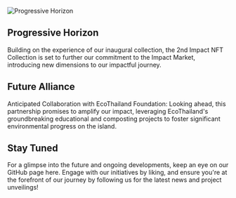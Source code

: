 ![Progressive Horizon](https://d16c97c2np8a2o.cloudfront.net/ipfs/bafkreic2cakiy3ldkdks37dvktuolomhoacfd347zvp3mfmiecbc53qqjy)

## Progressive Horizon
Building on the experience of our inaugural collection, the 2nd Impact NFT Collection is set to further our commitment to the Impact Market, introducing new dimensions to our impactful journey.

## Future Alliance
Anticipated Collaboration with EcoThailand Foundation: Looking ahead, this partnership promises to amplify our impact, leveraging EcoThailand's groundbreaking educational and composting projects to foster significant environmental progress on the island.

## Stay Tuned
For a glimpse into the future and ongoing developments, keep an eye on our GitHub page here. Engage with our initiatives by liking, and ensure you're at the forefront of our journey by following us for the latest news and project unveilings!
```​⬤
